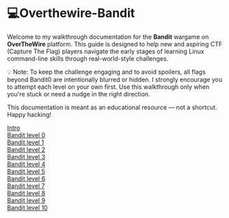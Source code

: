 

# 💻Overthewire-Bandit

Welcome to my walkthrough documentation for the **Bandit** wargame on **OverTheWire** platform. This guide is designed to help new and aspiring CTF (Capture The Flag) players navigate the early stages of learning Linux command-line skills through real-world-style challenges.

💡 Note: To keep the challenge engaging and to avoid spoilers, all flags beyond Bandit0 are intentionally blurred or hidden. I strongly encourage you to attempt each level on your own first. Use this walkthrough only when you're stuck or need a nudge in the right direction.

This documentation is meant as an educational resource — not a shortcut. Happy hacking!

[Intro](Intro/)  
[Bandit level 0](bandit0/)  
[Bandit level 1](bandit1/)  
[Bandit level 2](bandit2/)  
[Bandit level 3](bandit3/)  
[Bandit level 4](bandit4/)  
[Bandit level 5](bandit5/)  
[Bandit level 6](bandit6/)  
[Bandit level 7](bandit7/)  
[Bandit level 8](bandit8/)  
[Bandit level 9](bandit/9)  
[Bandit level 10](bandit10/)  







